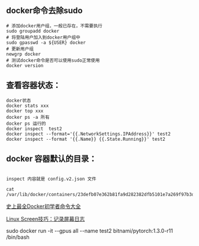
## docker命令去除sudo
```
# 添加docker用户组，一般已存在，不需要执行
sudo groupadd docker     
# 将登陆用户加入到docker用户组中
sudo gpasswd -a ${USER} docker
# 更新用户组
newgrp docker   
# 测试docker命令是否可以使用sudo正常使用
docker version  
```
## 查看容器状态：
```
docker状态
docker stats xxx
docker top xxx
docker ps -a 所有
docker ps 运行的
docker inspect  test2
docker inspect --format='{{.NetworkSettings.IPAddress}}' test2
docker inspect --format '{{.Name}} {{.State.Running}}' test2
```

## docker 容器默认的目录：
```/var/lib/docker/containers目录下 12 位开头的 就是 容器ID

inspect 内容就是 config.v2.json 文件

cat /var/lib/docker/containers/23defb07e362b81fa9d282382dfb5101e7a269f97b3d167493a5b1e031d15120/config.v2.json
```

[史上最全Docker初学者命令大全](http:///cloud.tencent.com/developer/article/1698107)

[Linux Screen技巧：记录屏幕日志](https://blog.csdn.net/lovemysea/article/details/78344114)


sudo docker run -it --gpus all --name test2 bitnami/pytorch:1.3.0-r11 /bin/bash

